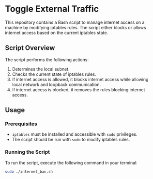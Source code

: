 # Toggle External Traffic

This repository contains a Bash script to manage internet access on a machine by modifying iptables rules. The script either blocks or allows internet access based on the current iptables state.

## Script Overview

The script performs the following actions:
1. Determines the local subnet.
2. Checks the current state of iptables rules.
3. If internet access is allowed, it blocks internet access while allowing local network and loopback communication.
4. If internet access is blocked, it removes the rules blocking internet access.

## Usage

### Prerequisites

- `iptables` must be installed and accessible with `sudo` privileges.
- The script should be run with `sudo` to modify iptables rules.

### Running the Script

To run the script, execute the following command in your terminal:

```bash
sudo ./internet_ban.sh
